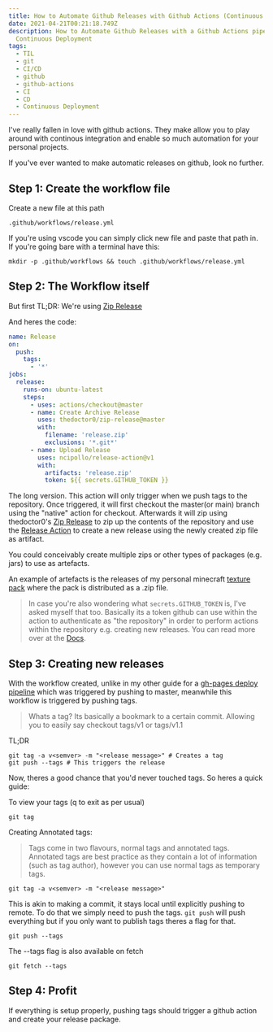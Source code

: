 ```yaml
---
title: How to Automate Github Releases with Github Actions (Continuous Deployment)
date: 2021-04-21T00:21:18.749Z
description: How to Automate Github Releases with a Github Actions pipeline for
  Continuous Deployment
tags:
  - TIL
  - git
  - CI/CD
  - github
  - github-actions
  - CI
  - CD
  - Continuous Deployment
---
```

I've really fallen in love with github actions. They make allow you to play around with continous integration and enable so much automation for your personal projects.

If you've ever wanted to make automatic releases on github, look no further.

## Step 1: Create the workflow file

Create a new file at this path
```
.github/workflows/release.yml
```
If you're using vscode you can simply click new file and paste that path in. If you're going bare with a terminal have this:
```
mkdir -p .github/workflows && touch .github/workflows/release.yml
```

## Step 2: The Workflow itself

But first TL;DR: We're using [Zip Release](https://github.com/marketplace/actions/zip-release) 

And heres the code:

```yml
name: Release
on:
  push:
    tags:
      - '*'
jobs:
  release:
    runs-on: ubuntu-latest
    steps:
      - uses: actions/checkout@master
      - name: Create Archive Release
        uses: thedoctor0/zip-release@master
        with:
          filename: 'release.zip'
          exclusions: '*.git*'
      - name: Upload Release
        uses: ncipollo/release-action@v1
        with:
          artifacts: 'release.zip'
          token: ${{ secrets.GITHUB_TOKEN }}
```

The long version. This action will only trigger when we push tags to the repository. Once triggered, it will first checkout the master(or main) branch using the "native" action for checkout. Afterwards it will zip using thedoctor0's [Zip Release](https://github.com/marketplace/actions/zip-release) to zip up the contents of the repository and use the [Release Action](https://github.com/ncipollo/release-action) to create a new release using the newly created zip file as artifact.

You could conceivably create multiple zips or other types of packages (e.g. jars) to use as artefacts.

An example of artefacts is the releases of my personal minecraft [texture pack](https://github.com/metruzanca/minecraft-xpd-texture-pack
) where the pack is distributed as a .zip file.

> In case you're also wondering what `secrets.GITHUB_TOKEN` is, I've asked myself that too. Basically its a token github can use within the action to authenticate as "the repository" in order to perform actions within the repository e.g. creating new releases. You can read more over at the [Docs](https://docs.github.com/en/enterprise-server@3.0/actions/reference/authentication-in-a-workflow).

## Step 3: Creating new releases

With the workflow created, unlike in my other guide for a [gh-pages deploy pipeline](https://zanca.dev/blog/continuos-deployment-of-a-static-site-to-github-pages/) which was triggered by pushing to master, meanwhile this workflow is triggered by pushing tags.

> Whats a tag? Its basically a bookmark to a certain commit. Allowing you to easily say checkout tags/v1 or tags/v1.1

TL;DR
```
git tag -a v<semver> -m "<release message>" # Creates a tag
git push --tags # This triggers the release
```

Now, theres a good chance that you'd never touched tags. So heres a quick guide:

To view your tags (q to exit as per usual)

```
git tag
```

Creating Annotated tags:

> Tags come in two flavours, normal tags and annotated tags. Annotated tags are best practice as they contain a lot of information (such as tag author), however you can use normal tags as temporary tags.

```
git tag -a v<semver> -m "<release message>"
```
This is akin to making a commit, it stays local until explicitly pushing to remote. To do that we simply need to push the tags. `git push` will push everything but if you only want to publish tags theres a flag for that.

```
git push --tags
```

The --tags flag is also available on fetch
```
git fetch --tags
```

## Step 4: Profit

If everything is setup properly, pushing tags should trigger a github action and create your release package.